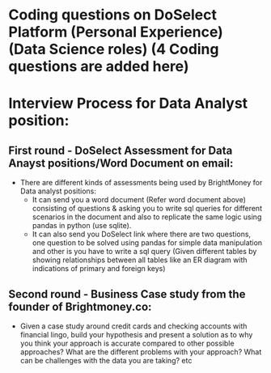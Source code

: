 # Coding questions on DoSelect Platform (Personal Experience) (Data Science roles) (4 Coding questions are added here)  
  
# Interview Process for Data Analyst position:  
## First round - DoSelect Assessment for Data Anayst positions/Word Document on email:  
+ There are different kinds of assessments being used by BrightMoney for Data analyst positions:  
  - It can send you a word document (Refer word document above) consisting of questions & asking you to write sql queries for different scenarios in the document and also to replicate the same logic using pandas in python (use sqlite).  
  - It can also send you DoSelect link where there are two questions, one question to be solved using pandas for simple data manipulation and other is you have to write a sql query (Given different tables by showing relationships between all tables like an ER diagram with indications of primary and foreign keys)  
  
## Second round - Business Case study from the founder of Brightmoney.co:  
+ Given a case study around credit cards and checking accounts with financial lingo, build your hypothesis and present a solution as to why you think your approach is accurate compared to other possible approaches? What are the different problems with your approach? What can be challenges with the data you are taking? etc

